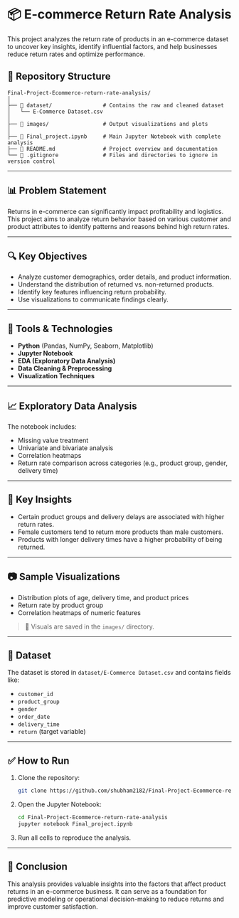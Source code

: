 # 📦 E-commerce Return Rate Analysis

This project analyzes the return rate of products in an e-commerce dataset to uncover key insights, identify influential factors, and help businesses reduce return rates and optimize performance.

## 📁 Repository Structure

```
Final-Project-Ecommerce-return-rate-analysis/
│
├── 📂 dataset/                # Contains the raw and cleaned dataset
│   └── E-Commerce Dataset.csv
│
├── 📂 images/                 # Output visualizations and plots
│
├── 📜 Final_project.ipynb     # Main Jupyter Notebook with complete analysis
├── 📜 README.md               # Project overview and documentation
└── 📜 .gitignore              # Files and directories to ignore in version control
```

---

## 📊 Problem Statement

Returns in e-commerce can significantly impact profitability and logistics. This project aims to analyze return behavior based on various customer and product attributes to identify patterns and reasons behind high return rates.

---

## 🔍 Key Objectives

* Analyze customer demographics, order details, and product information.
* Understand the distribution of returned vs. non-returned products.
* Identify key features influencing return probability.
* Use visualizations to communicate findings clearly.

---

## 🧰 Tools & Technologies

* **Python** (Pandas, NumPy, Seaborn, Matplotlib)
* **Jupyter Notebook**
* **EDA (Exploratory Data Analysis)**
* **Data Cleaning & Preprocessing**
* **Visualization Techniques**

---

## 📈 Exploratory Data Analysis

The notebook includes:

* Missing value treatment
* Univariate and bivariate analysis
* Correlation heatmaps
* Return rate comparison across categories (e.g., product group, gender, delivery time)

---

## 📌 Key Insights

* Certain product groups and delivery delays are associated with higher return rates.
* Female customers tend to return more products than male customers.
* Products with longer delivery times have a higher probability of being returned.

---

## 📷 Sample Visualizations

* Distribution plots of age, delivery time, and product prices
* Return rate by product group
* Correlation heatmaps of numeric features

> 📁 Visuals are saved in the `images/` directory.

---

## 📂 Dataset

The dataset is stored in `dataset/E-Commerce Dataset.csv` and contains fields like:

* `customer_id`
* `product_group`
* `gender`
* `order_date`
* `delivery_time`
* `return` (target variable)

---

## ✅ How to Run

1. Clone the repository:

   ```bash
   git clone https://github.com/shubham2182/Final-Project-Ecommerce-return-rate-analysis.git
   ```
2. Open the Jupyter Notebook:

   ```bash
   cd Final-Project-Ecommerce-return-rate-analysis
   jupyter notebook Final_project.ipynb
   ```
3. Run all cells to reproduce the analysis.

---

## 📌 Conclusion

This analysis provides valuable insights into the factors that affect product returns in an e-commerce business. It can serve as a foundation for predictive modeling or operational decision-making to reduce returns and improve customer satisfaction.


